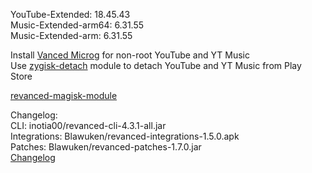YouTube-Extended: 18.45.43  
Music-Extended-arm64: 6.31.55  
Music-Extended-arm: 6.31.55  

Install [Vanced Microg](https://github.com/TeamVanced/VancedMicroG/releases) for non-root YouTube and YT Music  
Use [zygisk-detach](https://github.com/j-hc/zygisk-detach) module to detach YouTube and YT Music from Play Store  

[revanced-magisk-module](https://github.com/j-hc/revanced-magisk-module)  

Changelog:  
CLI: inotia00/revanced-cli-4.3.1-all.jar  
Integrations: Blawuken/revanced-integrations-1.5.0.apk  
Patches: Blawuken/revanced-patches-1.7.0.jar  
[Changelog](https://github.com/Blawuken/revanced-patches-extended/releases/tag/v1.7.0)  
